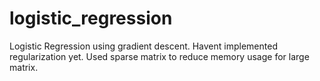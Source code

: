 # logistic_regression
 Logistic Regression using gradient descent.
 Havent implemented regularization yet.
 Used sparse matrix to reduce memory usage for large matrix.
